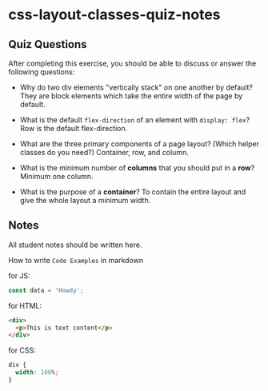 # css-layout-classes-quiz-notes

## Quiz Questions

After completing this exercise, you should be able to discuss or answer the following questions:

- Why do two div elements "vertically stack" on one another by default?
  They are block elements which take the entire width of the page by default.

- What is the default `flex-direction` of an element with `display: flex`?
  Row is the default flex-direction.

- What are the three primary components of a page layout? (Which helper classes do you need?)
  Container, row, and column.

- What is the minimum number of **columns** that you should put in a **row**?
  Minimum one column.

- What is the purpose of a **container**?
  To contain the entire layout and give the whole layout a minimum width.

## Notes

All student notes should be written here.

How to write `Code Examples` in markdown

for JS:

```javascript
const data = 'Howdy';
```

for HTML:

```html
<div>
  <p>This is text content</p>
</div>
```

for CSS:

```css
div {
  width: 100%;
}
```
